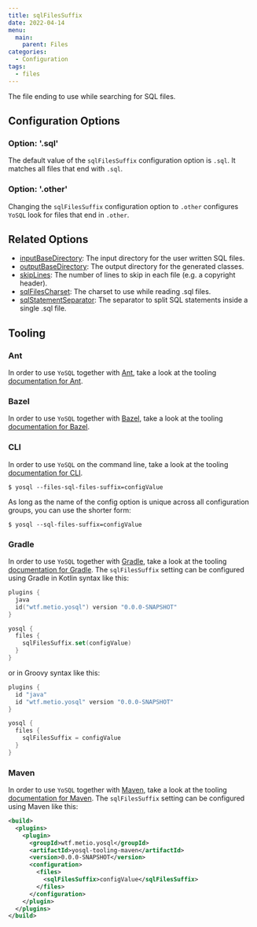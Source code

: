 ```yaml
---
title: sqlFilesSuffix
date: 2022-04-14
menu:
  main:
    parent: Files
categories:
  - Configuration
tags:
  - files
---
```


The file ending to use while searching for SQL files.

## Configuration Options

### Option: '.sql'

The default value of the `sqlFilesSuffix` configuration option is `.sql`. It matches all files that end with `.sql`.

### Option: '.other'

Changing the `sqlFilesSuffix` configuration option to `.other` configures `YoSQL` look for files that end in `.other`.

## Related Options

- [inputBaseDirectory](../inputbasedirectory/): The input directory for the user written SQL files.
- [outputBaseDirectory](../outputbasedirectory/): The output directory for the generated classes.
- [skipLines](../skiplines/): The number of lines to skip in each file (e.g. a copyright header).
- [sqlFilesCharset](../sqlfilescharset/): The charset to use while reading .sql files.
- [sqlStatementSeparator](../sqlstatementseparator/): The separator to split SQL statements inside a single .sql file.

## Tooling

### Ant

In order to use `YoSQL` together with [Ant](https://ant.apache.org/), take a look at the tooling [documentation for Ant](/tooling/ant/).

### Bazel

In order to use `YoSQL` together with [Bazel](https://bazel.build/), take a look at the tooling [documentation for Bazel](/tooling/bazel/).

### CLI

In order to use `YoSQL` on the command line, take a look at the tooling [documentation for CLI](/tooling/cli/).

```console
$ yosql --files-sql-files-suffix=configValue
```

As long as the name of the config option is unique across all configuration groups, you can use the shorter form:

```console
$ yosql --sql-files-suffix=configValue
```

### Gradle

In order to use `YoSQL` together with [Gradle](https://gradle.org/), take a look at the tooling [documentation for Gradle](/tooling/gradle/). The `sqlFilesSuffix` setting can be configured using Gradle in Kotlin syntax like this:

```kotlin
plugins {
  java
  id("wtf.metio.yosql") version "0.0.0-SNAPSHOT"
}

yosql {
  files {
    sqlFilesSuffix.set(configValue)
  }
}
```

or in Groovy syntax like this:

```groovy
plugins {
  id "java"
  id "wtf.metio.yosql" version "0.0.0-SNAPSHOT"
}

yosql {
  files {
    sqlFilesSuffix = configValue
  }
}
```

### Maven

In order to use `YoSQL` together with [Maven](https://maven.apache.org/), take a look at the tooling [documentation for Maven](/tooling/maven/). The `sqlFilesSuffix` setting can be configured using Maven like this:

```xml
<build>
  <plugins>
    <plugin>
      <groupId>wtf.metio.yosql</groupId>
      <artifactId>yosql-tooling-maven</artifactId>
      <version>0.0.0-SNAPSHOT</version>
      <configuration>
        <files>
          <sqlFilesSuffix>configValue</sqlFilesSuffix>
        </files>
      </configuration>
    </plugin>
  </plugins>
</build>
```
